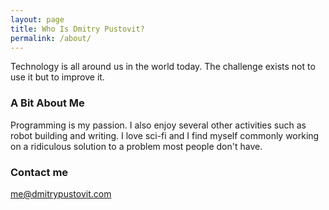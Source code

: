 ```yaml
---
layout: page
title: Who Is Dmitry Pustovit?
permalink: /about/
---
```


Technology is all around us in the world today. The challenge exists not to use it but to improve it.

### A Bit About Me

Programming is my passion. I also enjoy several other activities such as robot building and writing. I love sci-fi and I find myself commonly working on a ridiculous solution to a problem most people don't have. 

### Contact me

[me@dmitrypustovit.com](mailto:me@dmitrypustovit.com)